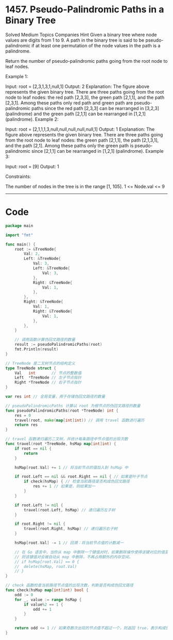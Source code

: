 # 1457. Pseudo-Palindromic Paths in a Binary Tree
Solved
Medium
Topics
Companies
Hint
Given a binary tree where node values are digits from 1 to 9. A path in the binary tree is said to be pseudo-palindromic if at least one permutation of the node values in the path is a palindrome.

Return the number of pseudo-palindromic paths going from the root node to leaf nodes.

Example 1:

Input: root = [2,3,1,3,1,null,1]
Output: 2 
Explanation: The figure above represents the given binary tree. There are three paths going from the root node to leaf nodes: the red path [2,3,3], the green path [2,1,1], and the path [2,3,1]. Among these paths only red path and green path are pseudo-palindromic paths since the red path [2,3,3] can be rearranged in [3,2,3] (palindrome) and the green path [2,1,1] can be rearranged in [1,2,1] (palindrome).
Example 2:

Input: root = [2,1,1,1,3,null,null,null,null,null,1]
Output: 1 
Explanation: The figure above represents the given binary tree. There are three paths going from the root node to leaf nodes: the green path [2,1,1], the path [2,1,3,1], and the path [2,1]. Among these paths only the green path is pseudo-palindromic since [2,1,1] can be rearranged in [1,2,1] (palindrome).
Example 3:

Input: root = [9]
Output: 1

Constraints:

The number of nodes in the tree is in the range [1, 105].
1 <= Node.val <= 9

---

# Code
```go
package main

import "fmt"

func main() {
	root := &TreeNode{
		Val: 2,
		Left: &TreeNode{
			Val: 3,
			Left: &TreeNode{
				Val: 3,
			},
			Right: &TreeNode{
				Val: 1,
			},
		},
		Right: &TreeNode{
			Val: 1,
			Right: &TreeNode{
				Val: 1,
			},
		},
	}

	// 调用函数计算伪回文路径的数量
	result := pseudoPalindromicPaths(root)
	fmt.Println(result)
}

// TreeNode 是二叉树节点的结构定义
type TreeNode struct {
	Val   int       // 节点的整数值
	Left  *TreeNode // 左子节点指针
	Right *TreeNode // 右子节点指针
}

var res int // 全局变量，用于存储伪回文路径的数量

// pseudoPalindromicPaths 计算以 root 为根节点的伪回文路径的数量
func pseudoPalindromicPaths(root *TreeNode) int {
	res = 0
	travel(root, make(map[int]int)) // 调用 travel 函数进行遍历
	return res
}

// travel 函数递归遍历二叉树，并统计每条路径中节点值的出现次数
func travel(root *TreeNode, hsMap map[int]int) {
	if root == nil {
		return
	}

	hsMap[root.Val] += 1 // 将当前节点的值加入到 hsMap 中

	if root.Left == nil && root.Right == nil { // 如果是叶子节点
		if check(hsMap) { // 检查当前路径是否构成伪回文路径
			res += 1 // 如果是，则结果加一
		}
	}

	if root.Left != nil {
		travel(root.Left, hsMap) // 递归遍历左子树
	}

	if root.Right != nil {
		travel(root.Right, hsMap) // 递归遍历右子树
	}

	hsMap[root.Val] -= 1 // 回溯：将当前节点值的计数减一

	// 在 Go 语言中，当你从 map 中删除一个键值对时，如果删除操作使得该键对应的值变为 map 的零值（例如 0、""、nil 等），
	// 则该键值对会被自动从 map 中删除，不再占用额外的内存空间。
	// if hsMap[root.Val] == 0 {
	// 	delete(hsMap, root.Val)
	// }
}

// check 函数检查当前路径节点值的出现次数，判断是否构成伪回文路径
func check(hsMap map[int]int) bool {
	odd := 0
	for _, value := range hsMap {
		if value%2 == 1 {
			odd += 1
		}
	}

	return odd <= 1 // 如果奇数次出现的节点值不超过一个，则返回 true，表示构成伪回文路径
}
```